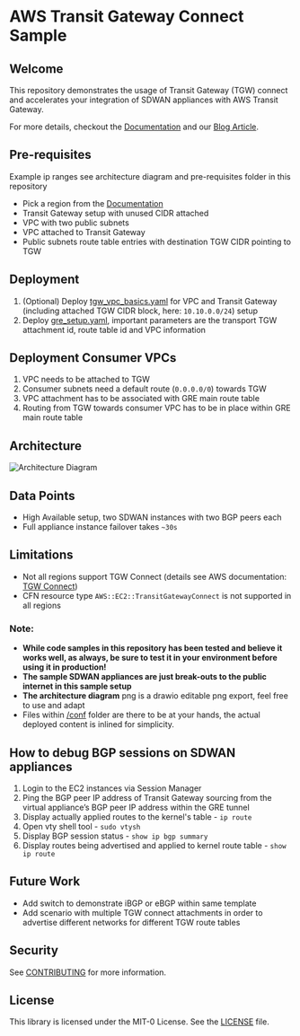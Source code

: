 # AWS Transit Gateway Connect Sample

## Welcome

This repository demonstrates the usage of Transit Gateway (TGW) connect and accelerates your integration of SDWAN appliances with AWS Transit Gateway.

For more details, checkout the [Documentation](https://docs.aws.amazon.com/vpc/latest/tgw/tgw-connect.html) and our [Blog Article](https://aws.amazon.com/de/blogs/networking-and-content-delivery/simplify-sd-wan-connectivity-with-aws-transit-gateway-connect/).

## Pre-requisites

Example ip ranges see architecture diagram and pre-requisites folder in this repository

* Pick a region from the [Documentation](https://docs.aws.amazon.com/vpc/latest/tgw/tgw-connect.html#tgw-connect-requirements)
* Transit Gateway setup with unused CIDR attached
* VPC with two public subnets
* VPC attached to Transit Gateway
* Public subnets route table entries with destination TGW CIDR pointing to TGW

## Deployment
1. (Optional) Deploy [tgw_vpc_basics.yaml](./pre-requisites/tgw_vpc_basics.yaml) for VPC and Transit Gateway (including attached TGW CIDR block, here: `10.10.0.0/24`) setup
2. Deploy [gre_setup.yaml](gre_setup.yaml), important parameters are the transport TGW attachment id, route table id and VPC information

## Deployment Consumer VPCs
1. VPC needs to be attached to TGW
2. Consumer subnets need a default route (`0.0.0.0/0`) towards TGW
3. VPC attachment has to be associated with GRE main route table
4. Routing from TGW towards consumer VPC has to be in place within GRE main route table 

## Architecture
![Architecture Diagram](docs/tgw-connect.png)

## Data Points
* High Available setup, two SDWAN instances with two BGP peers each
* Full appliance instance failover takes `~30s`

## Limitations
* Not all regions support TGW Connect (details see AWS documentation: [TGW Connect](https://docs.aws.amazon.com/vpc/latest/tgw/tgw-connect.html))
* CFN resource type `AWS::EC2::TransitGatewayConnect` is not supported in all regions

### Note:

* **While code samples in this repository has been tested and believe it works well, as always, be sure to test it in your environment before using it in production!**
* **The sample SDWAN appliances are just break-outs to the public internet in this sample setup**
* **The architecture diagram** png is a drawio editable png export, feel free to use and adapt
* Files within [/conf](/conf) folder are there to be at your hands, the actual deployed content is inlined for simplicity.

## How to debug BGP sessions on SDWAN appliances

1. Login to the EC2 instances via Session Manager
2. Ping the BGP peer IP address of Transit Gateway sourcing from the virtual appliance’s BGP peer IP address within the GRE tunnel
3. Display actually applied routes to the kernel's table - `ip route`
4. Open vty shell tool - `sudo vtysh`
5. Display BGP session status - `show ip bgp summary`
6. Display routes being advertised and applied to kernel route table - `show ip route`

## Future Work

* Add switch to demonstrate iBGP or eBGP within same template
* Add scenario with multiple TGW connect attachments in order to advertise different networks for different TGW route tables

## Security

See [CONTRIBUTING](CONTRIBUTING.md#security-issue-notifications) for more information.

## License

This library is licensed under the MIT-0 License. See the [LICENSE](LICENSE) file.
